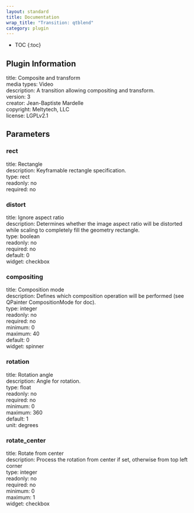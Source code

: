 ```yaml
---
layout: standard
title: Documentation
wrap_title: "Transition: qtblend"
category: plugin
---
```

* TOC
{:toc}

## Plugin Information

title: Composite and transform  
media types:
Video  
description: A transition allowing compositing and transform.  
version: 3  
creator: Jean-Baptiste Mardelle  
copyright: Meltytech, LLC  
license: LGPLv2.1  

## Parameters

### rect

title: Rectangle    
description:
Keyframable rectangle specification.  
type: rect  
readonly: no  
required: no  

### distort

title: Ignore aspect ratio    
description:
Determines whether the image aspect ratio will be distorted while scaling to completely fill the geometry rectangle.  
type: boolean  
readonly: no  
required: no  
default: 0  
widget: checkbox  

### compositing

title: Composition mode    
description:
Defines which composition operation will be performed (see QPainter CompositionMode for doc).  
type: integer  
readonly: no  
required: no  
minimum: 0  
maximum: 40  
default: 0  
widget: spinner  

### rotation

title: Rotation angle    
description:
Angle for rotation.  
type: float  
readonly: no  
required: no  
minimum: 0  
maximum: 360  
default: 1  
unit: degrees  

### rotate_center

title: Rotate from center    
description:
Process the rotation from center if set, otherwise from top left corner  
type: integer  
readonly: no  
required: no  
minimum: 0  
maximum: 1  
widget: checkbox  

